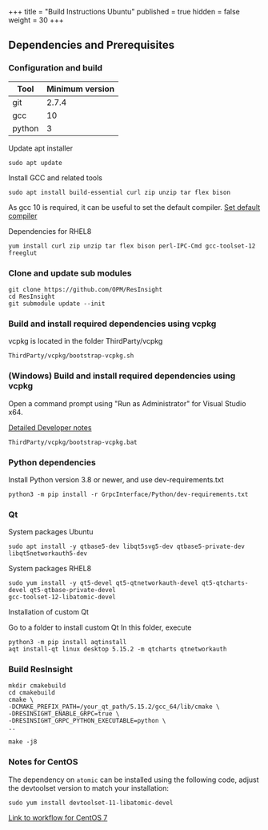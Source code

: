 +++
title = "Build Instructions Ubuntu"
published = true
hidden = false
weight = 30
+++

## Dependencies and Prerequisites



### Configuration and build

| Tool                    | Minimum version  | 
|-------------------------|------------------|
| git                     | 2.7.4            | 
| gcc                     | 10               | 
| python 				  | 3                | 


Update apt installer

    sudo apt update

Install GCC and related tools

    sudo apt install build-essential curl zip unzip tar flex bison

As gcc 10 is required, it can be useful to set the default compiler.
[Set default compiler](https://linuxconfig.org/how-to-switch-between-multiple-gcc-and-g-compiler-versions-on-ubuntu-20-04-lts-focal-fossa)

Dependencies for RHEL8

    yum install curl zip unzip tar flex bison perl-IPC-Cmd gcc-toolset-12 freeglut

### Clone and update sub modules

	git clone https://github.com/OPM/ResInsight
    cd ResInsight
    git submodule update --init

### Build and install required dependencies using vcpkg
vcpkg is located in the folder ThirdParty/vcpkg

    ThirdParty/vcpkg/bootstrap-vcpkg.sh

### (Windows) Build and install required dependencies using vcpkg 
Open a command prompt using "Run as Administrator" for Visual Studio x64.

[Detailed Developer notes](https://ceetronsolutions.github.io/resinsight-system-doc/editor/vcpkg)

    ThirdParty/vcpkg/bootstrap-vcpkg.bat

### Python dependencies
Install Python version 3.8 or newer, and use dev-requirements.txt

    python3 -m pip install -r GrpcInterface/Python/dev-requirements.txt

### Qt

System packages Ubuntu

    sudo apt install -y qtbase5-dev libqt5svg5-dev qtbase5-private-dev libqt5networkauth5-dev

System packages RHEL8

    sudo yum install -y qt5-devel qt5-qtnetworkauth-devel qt5-qtcharts-devel qt5-qtbase-private-devel
    gcc-toolset-12-libatomic-devel

Installation of custom Qt

Go to a folder to install custom Qt
In this folder, execute
    
    python3 -m pip install aqtinstall
    aqt install-qt linux desktop 5.15.2 -m qtcharts qtnetworkauth
    

### Build ResInsight
	mkdir cmakebuild
    cd cmakebuild
    cmake \
    -DCMAKE_PREFIX_PATH=/your_qt_path/5.15.2/gcc_64/lib/cmake \
    -DRESINSIGHT_ENABLE_GRPC=true \
    -DRESINSIGHT_GRPC_PYTHON_EXECUTABLE=python \
    ..
    
    make -j8


### Notes for CentOS

The dependency on `atomic` can be installed using the following code, adjust the devtoolset version to match your installation:
    
    sudo yum install devtoolset-11-libatomic-devel



[Link to workflow for CentOS 7](https://github.com/OPM/ResInsight/blob/dev/.github/workflows/centos7.yml)
